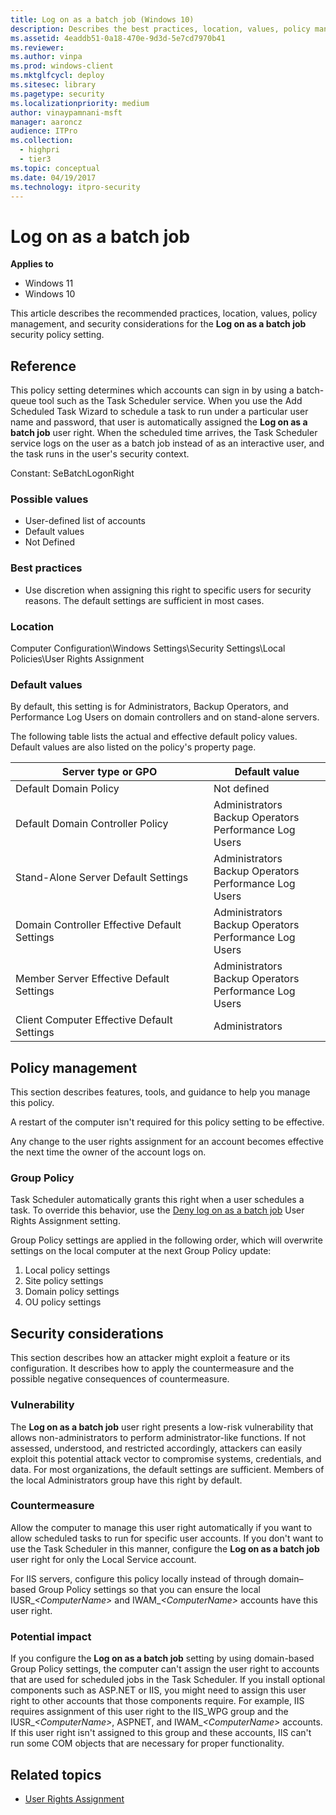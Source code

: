 ```yaml
---
title: Log on as a batch job (Windows 10)
description: Describes the best practices, location, values, policy management, and security considerations for the Log on as a batch job security policy setting.
ms.assetid: 4eaddb51-0a18-470e-9d3d-5e7cd7970b41
ms.reviewer: 
ms.author: vinpa
ms.prod: windows-client
ms.mktglfcycl: deploy
ms.sitesec: library
ms.pagetype: security
ms.localizationpriority: medium
author: vinaypamnani-msft
manager: aaroncz
audience: ITPro
ms.collection: 
  - highpri
  - tier3
ms.topic: conceptual
ms.date: 04/19/2017
ms.technology: itpro-security
---
```


# Log on as a batch job

**Applies to**
-   Windows 11
-   Windows 10

This article describes the recommended practices, location, values, policy management, and security considerations for the **Log on as a batch job** security policy setting.

## Reference

This policy setting determines which accounts can sign in by using a batch-queue tool such as the Task Scheduler service. When you use the Add Scheduled Task Wizard to schedule a task to run under a particular user name and password, that user is automatically assigned the **Log on as a batch job** user right. When the scheduled time arrives, the Task Scheduler service logs on the user as a batch job instead of as an interactive user, and the task runs in the user's security context.

Constant: SeBatchLogonRight

### Possible values

-   User-defined list of accounts
-   Default values
-   Not Defined

### Best practices

-   Use discretion when assigning this right to specific users for security reasons. The default settings are sufficient in most cases.

### Location

Computer Configuration\\Windows Settings\\Security Settings\\Local Policies\\User Rights Assignment

### Default values

By default, this setting is for Administrators, Backup Operators, and Performance Log Users on domain controllers and on stand-alone servers.

The following table lists the actual and effective default policy values. Default values are also listed on the policy's property page.

| Server type or GPO | Default value |
| - | - |
| Default Domain Policy| Not defined| 
| Default Domain Controller Policy | Administrators<br/>Backup Operators<br/>Performance Log Users| 
| Stand-Alone Server Default Settings | Administrators<br/>Backup Operators<br/>Performance Log Users| 
| Domain Controller Effective Default Settings | Administrators<br/>Backup Operators<br/>Performance Log Users| 
| Member Server Effective Default Settings | Administrators<br/>Backup Operators<br/>Performance Log Users| 
| Client Computer Effective Default Settings | Administrators| 
 
## Policy management

This section describes features, tools, and guidance to help you manage this policy.

A restart of the computer isn't required for this policy setting to be effective.

Any change to the user rights assignment for an account becomes effective the next time the owner of the account logs on.

### Group Policy

Task Scheduler automatically grants this right when a user schedules a task. To override this behavior, use the [Deny log on as a batch job](deny-log-on-as-a-batch-job.md) User Rights Assignment setting.

Group Policy settings are applied in the following order, which will overwrite settings on the local computer at the next Group Policy update:

1.  Local policy settings
2.  Site policy settings
3.  Domain policy settings
4.  OU policy settings

## Security considerations

This section describes how an attacker might exploit a feature or its configuration. It describes how to apply the countermeasure and the possible negative consequences of countermeasure.

### Vulnerability

The **Log on as a batch job** user right presents a low-risk vulnerability that allows non-administrators to perform administrator-like functions.  If not assessed, understood, and restricted accordingly, attackers can easily exploit this potential attack vector to compromise systems, credentials, and data. For most organizations, the default settings are sufficient. Members of the local Administrators group have this right by default.

### Countermeasure

Allow the computer to manage this user right automatically if you want to allow scheduled tasks to run for specific user accounts. If you don't want to use the Task Scheduler in this manner, configure the **Log on as a batch job** user right for only the Local Service account.

For IIS servers, configure this policy locally instead of through domain–based Group Policy settings so that you can ensure the local IUSR\_*&lt;ComputerName&gt;* and IWAM\_*&lt;ComputerName&gt;* accounts have this user right.

### Potential impact

If you configure the **Log on as a batch job** setting by using domain-based Group Policy settings, the computer can't assign the user right to accounts that are used for scheduled jobs in the Task Scheduler. If you install optional components such as ASP.NET or IIS, you might need to assign this user right to other accounts that those components require. For example, IIS requires assignment of this user right to the IIS\_WPG group and the IUSR\_*&lt;ComputerName&gt;*, ASPNET, and IWAM\_*&lt;ComputerName&gt;* accounts. If this user right isn't assigned to this group and these accounts, IIS can't run some COM objects that are necessary for proper functionality.

## Related topics

- [User Rights Assignment](user-rights-assignment.md)
